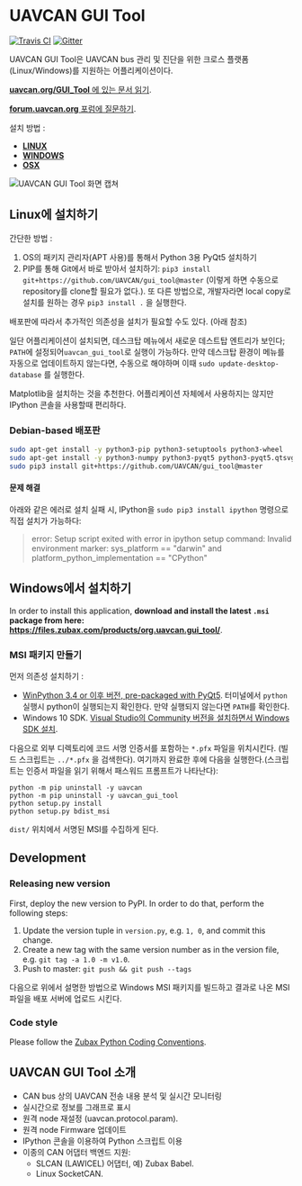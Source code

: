 UAVCAN GUI Tool
===============

[![Travis CI](https://travis-ci.org/UAVCAN/gui_tool.svg?branch=master)](https://travis-ci.org/UAVCAN/gui_tool)
[![Gitter](https://img.shields.io/badge/gitter-join%20chat-green.svg)](https://gitter.im/UAVCAN/general)

UAVCAN GUI Tool은 UAVCAN bus 관리 및 진단을 위한 크로스 플랫폼(Linux/Windows)를 지원하는 어플리케이션이다.

[**uavcan.org/GUI_Tool** 에 있는 문서 읽기](http://uavcan.org/GUI_Tool).

[**forum.uavcan.org** 포럼에 질문하기](https://forum.uavcan.org).

설치 방법 :

- [**LINUX**](#installing-on-linux)
- [**WINDOWS**](#installing-on-windows)
- [**OSX**](#installing-on-osx)

![UAVCAN GUI Tool 화면 캡쳐](screenshot.png "UAVCAN GUI Tool screenshot")

## Linux에 설치하기

간단한 방법 :

1. OS의 패키지 관리자(APT 사용)를 통해서 Python 3용 PyQt5 설치하기
2. PIP를 통해 Git에서 바로 받아서 설치하기:
`pip3 install git+https://github.com/UAVCAN/gui_tool@master`
(이렇게 하면 수동으로 repository를 clone할 필요가 없다.).
또 다른 방법으로, 개발자라면 local copy로 설치를 원하는 경우 `pip3 install .` 을 실행한다.

배포판에 따라서 추가적인 의존성을 설치가 필요할 수도 있다. (아래 참조)

일단 어플리케이션이 설치되면, 데스크탑 메뉴에서 새로운 데스트탑 엔트리가 보인다;
`PATH`에 설정되어`uavcan_gui_tool`로 실행이 가능하다.
만약 데스크탑 환경이 메뉴를 자동으로 업데이트하지 않는다면, 수동으로 해야하며 이때 `sudo update-desktop-database` 를 실행한다.

Matplotlib을 설치하는 것을 추천한다. 어플리케이션 자체에서 사용하지는 않지만 IPython 콘솔을 사용할때 편리하다.

### Debian-based 배포판

```bash
sudo apt-get install -y python3-pip python3-setuptools python3-wheel
sudo apt-get install -y python3-numpy python3-pyqt5 python3-pyqt5.qtsvg git-core
sudo pip3 install git+https://github.com/UAVCAN/gui_tool@master
```

#### 문제 해결

아래와 같은 에러로 설치 실패 시, IPython을 `sudo pip3 install ipython` 명령으로 직접 설치가 가능하다:

> error: Setup script exited with error in ipython setup command:
> Invalid environment marker: sys_platform == "darwin" and platform_python_implementation == "CPython"


## Windows에서 설치하기

In order to install this application,
**download and install the latest `.msi` package from here: <https://files.zubax.com/products/org.uavcan.gui_tool/>**.

### MSI 패키지 만들기


먼저 의존성 설치하기 :

* [WinPython 3.4 or 이후 버전, pre-packaged with PyQt5](http://winpython.github.io/).
터미널에서 `python` 실행시 python이 실행되는지 확인한다. 만약 실행되지 않는다면 `PATH`를 확인한다.
* Windows 10 SDK.
[Visual Studio의 Community 버전을 설치하면서 Windows SDK 설치](https://www.visualstudio.com/).

다음으로 외부 디렉토리에 코드 서명 인증서를 포함하는 `*.pfx` 파일을 위치시킨다.
(빌드 스크립트는 `../*.pfx` 을 검색한다).
여기까지 완료한 후에 다음을 실행한다.(스크립트는 인증서 파일을 읽기 위해서 패스워드 프롬프트가 나타난다):

```dos
python -m pip uninstall -y uavcan
python -m pip uninstall -y uavcan_gui_tool
python setup.py install
python setup.py bdist_msi
```

`dist/` 위치에서 서명된 MSI를 수집하게 된다.

## Development

### Releasing new version

First, deploy the new version to PyPI. In order to do that, perform the following steps:

1. Update the version tuple in `version.py`, e.g. `1, 0`, and commit this change.
2. Create a new tag with the same version number as in the version file, e.g. `git tag -a 1.0 -m v1.0`.
3. Push to master: `git push && git push --tags`

다음으로 위에서 설명한 방법으로 Windows MSI 패키지를 빌드하고 결과로 나온 MSI 파일을 배포 서버에 업로드 시킨다.

### Code style

Please follow the [Zubax Python Coding Conventions](https://kb.zubax.com/x/_oAh).

## UAVCAN GUI Tool 소개
 * CAN bus 상의 UAVCAN 전송 내용 분석 및 실시간 모니터링
 * 실시간으로 정보를 그래프로 표시
 * 원격 node 재설정 (uavcan.protocol.param).
 * 원격 node Firmware 업데이트
 * IPython 콘솔을 이용하여 Python 스크립트 이용
 * 이종의 CAN 어댑터 백엔드 지원:
   * SLCAN (LAWICEL) 어댑터, 예) Zubax Babel.
   * Linux SocketCAN.
